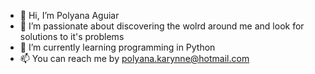- 👋 Hi, I’m Polyana Aguiar
- 👀 I’m passionate about discovering the wolrd around me and look for solutions to it's problems
- 🌱 I’m currently learning programming in Python
- 📫 You can reach me by polyana.karynne@hotmail.com

<!---
polydiaguiar/polydiaguiar is a ✨ special ✨ repository because its `README.md` (this file) appears on your GitHub profile.
You can click the Preview link to take a look at your changes.
--->
